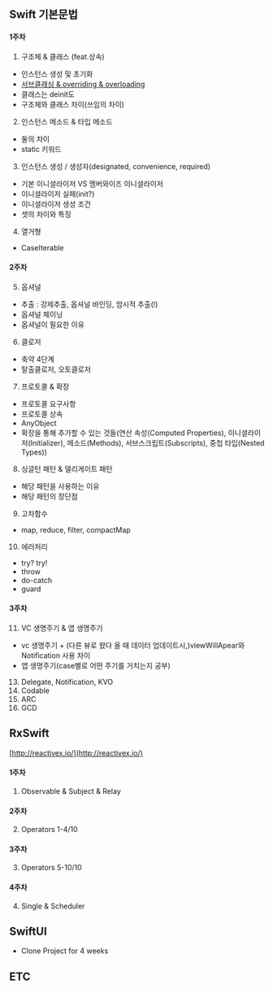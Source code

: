 ## Swift 기본문법

#### 1주차
1. 구조체 & 클래스 (feat.상속)
  - 인스턴스 생성 및 초기화
  - [서브클래싱 & overriding & overloading](https://khyeji98.github.io/post/2020/02/16/inheritance.html)
  - 클래스는 deinit도
  - 구조체와 클래스 차이(쓰임의 차이)
2. 인스턴스 메소드 & 타입 메소드
- 둘의 차이
- static 키워드
3. 인스턴스 생성 / 생성자(designated, convenience, required)
- 기본 이니셜라이저 VS 멤버와이즈 이니셜라이저
- 이니셜라이저 실패(init?)
- 이니셜라이저 생성 조건
- 셋의 차이와 특징
4. 열거형
- CaseIterable
#### 2주차
5. 옵셔널
- 추출 : 강제추출, 옵셔널 바인딩, 암시적 추출(!)
- 옵셔널 체이닝
- 옵셔널이 필요한 이유
6. 클로저
- 축약 4단계
- 탈출클로저, 오토클로저
7. 프로토콜 & 확장 
- 프로토콜 요구사항
- 프로토콜 상속
- AnyObject
- 확장을 통해 추가할 수 있는 것들(연산 속성(Computed Properties), 이니셜라이저(Initializer), 메소드(Methods), 서브스크립트(Subscripts), 중첩 타입(Nested Types))
8. 싱글턴 패턴 & 델리게이트 패턴
- 해당 패턴을 사용하는 이유
- 해당 패턴의 장단점
9. 고차함수
- map, reduce, filter, compactMap
10. 에러처리
- try? try!
- throw
- do-catch
- guard
#### 3주차
11. VC 생명주기 & 앱 생명주기
- vc 생명주기 + (다른 뷰로 왔다 올 때 데이터 업데이트시,)viewWillApear와 Notification 사용 차이
- 앱 생명주기(case별로 어떤 주기를 거치는지 공부)
13. Delegate, Notification, KVO
14. Codable
15. ARC
16. GCD

## RxSwift

[http://reactivex.io/](http://reactivex.io/)

#### 1주차
1. Observable & Subject & Relay
#### 2주차
2. Operators 1-4/10
#### 3주차
3. Operators 5-10/10
#### 4주차
4. Single & Scheduler

## SwiftUI

- Clone Project for 4 weeks

## ETC

